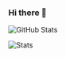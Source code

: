 ### Hi there 👋

<!--
**huytrunghoang/huytrunghoang** is a ✨ _special_ ✨ repository because its `README.md` (this file) appears on your GitHub profile.

Here are some ideas to get you started:

- 🔭 I’m currently working on ...
- 🌱 I’m currently learning ...
- 👯 I’m looking to collaborate on ...
- 🤔 I’m looking for help with ...
- 💬 Ask me about ...
- 📫 How to reach me: ...
- 😄 Pronouns: ...
- ⚡ Fun fact: ...
-->
![GitHub Stats](https://github-readme-stats.vercel.app/api?username=huytrunghoang&theme=radical)

<img src="https://github-readme-stats.vercel.app/api/top-langs/?username=huytrunghoang&theme=dracula&layout=compact" alt="Stats" align="center" />
